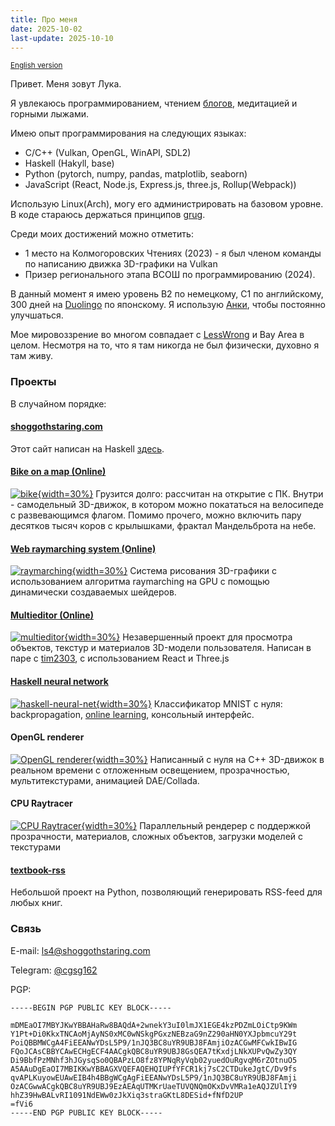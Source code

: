 ```yaml
---
title: Про меня
date: 2025-10-02
last-update: 2025-10-10
---
```


<small>[English version](me)</small>

Привет. Меня зовут Лука.

Я увлекаюсь программированием, чтением [блогов](http://23.94.5.170:8080), медитацией и горными лыжами.

Имею опыт программирования на следующих языках:

- C/C++ (Vulkan, OpenGL, WinAPI, SDL2)
- Haskell (Hakyll, base)
- Python (pytorch, numpy, pandas, matplotlib, seaborn)
- JavaScript (React, Node.js, Express.js, three.js, Rollup(Webpack))

Использую Linux(Arch), могу его администрировать на базовом уровне. В коде стараюсь держаться принципов [grug](https://grugbrain.dev/).

Среди моих достижений можно отметить:

- 1 место на Колмогоровских Чтениях (2023) - я был членом команды по написанию движка 3D-графики на Vulkan
- Призер регионального этапа ВСОШ по программированию (2024).

В данный момент я имею уровень B2 по немецкому, C1 по английскому, 300 дней на [Duolingo](https://www.duolingo.com/profile/deeeear) по японскому. Я использую [Анки](srs), чтобы постоянно улучшаться.

Мое мировоззрение во многом совпадает с [LessWrong](https://lesswrong.com/) и Bay Area в целом. Несмотря на то, что я там никогда не был физически, духовно я там живу.

### Проекты

В случайном порядке:

#### [shoggothstaring.com](about)

Этот сайт написан на Haskell [здесь](https://github.com/30be/shoggothStaring/blob/main/main.hs).

#### [Bike on a map (Online)](https://30be.github.io/SUM2023/PROJECT/dist/)

[![bike](bike.png){width=30%}](bike.png)
Грузится долго: рассчитан на открытие с ПК.
Внутри - самодельный 3D-движок, в котором можно покататься на велосипеде с развевающимся флагом. Помимо прочего, можно включить пару десятков тысяч коров с крылышками, фрактал Мандельброта на небе.

#### [Web raymarching system (Online)](https://30be.github.io/SUM2024/WebRaymarching/)

[![raymarching](raymarching.png){width=30%}](raymarching.png)
Система рисования 3D-графики с использованием алгоритма raymarching на GPU с помощью динамически создаваемых шейдеров.

#### [Multieditor (Online)](https://30be.github.io/MultiEditor/output/index.html)

[![multieditor](multieditor.png){width=30%}](multieditor.png)
Незавершенный проект для просмотра объектов, текстур и материалов 3D-модели пользователя.
Написан в паре с [tim2303](https://github.com/tim2303/), с использованием React и Three.js

#### [Haskell neural network](https://github.com/30be/haskell-neural-net)

[![haskell-neural-net](haskell-nn.png){width=30%}](haskell-nn.png)
Классификатор MNIST с нуля: backpropagation, [online learning](https://en.wikipedia.org/wiki/Online_machine_learning), консольный интерфейс.

#### OpenGL renderer

[![OpenGL renderer](T06ANIM.png){width=30%}](T06ANIM.png)
Написанный с нуля на C++ 3D-движок в реальном времени с отложенным освещением, прозрачностью, мультитекстурами, анимацией DAE/Collada.

#### CPU Raytracer

[![CPU Raytracer](T05RT.png){width=30%}](T05RT.png)
Параллельный рендерер с поддержкой прозрачности, материалов, сложных объектов, загрузки моделей с текстурами

#### [textbook-rss](https://github.com/30be/TextbookRSS)

Небольшой проект на Python, позволяющий генерировать RSS-feed для любых книг.

### Связь

E-mail: <ls4@shoggothstaring.com>

Telegram: [@cgsg162](https://t.me/cgsg162)

PGP:

```PGP
-----BEGIN PGP PUBLIC KEY BLOCK-----

mDMEaOI7MBYJKwYBBAHaRw8BAQdA+2wnekY3uI0lmJX1EGE4kzPDZmLOiCtp9KWm
Y1Pt+Di0KkxTNCAoMjAyNS0xMC0wNSkgPGxzNEBzaG9nZ290aHN0YXJpbmcuY29t
PoiQBBMWCgA4FiEEANwYDsL5P9/1nJQ3BC8uYR9UBJ8FAmjiOzACGwMFCwkIBwIG
FQoJCAsCBBYCAwECHgECF4AACgkQBC8uYR9UBJ8GsQEA7tKxdjLNkXUPvQwZy3QY
Di9BbfPzMNhf3hJGysqSo0QBAPzLO8fz8YPNqRyVqb02yuedOuRgvqM6rZOtnuO5
A5AAuDgEaOI7MBIKKwYBBAGXVQEFAQEHQIUPfYFCR1kj7sC2CTDukeJgtC/Dv9fs
qvAPLKuyowEUAwEIB4h4BBgWCgAgFiEEANwYDsL5P9/1nJQ3BC8uYR9UBJ8FAmji
OzACGwwACgkQBC8uYR9UBJ9EzAEAqUTMKrUaeTUVQNQmOKxDvVMRa1eAQJZUlIY9
hhZ39HwBALvRI1091NdEWw0zJkXiq3straGKtL8DESid+fNfD2UP
=fVi6
-----END PGP PUBLIC KEY BLOCK-----
```
